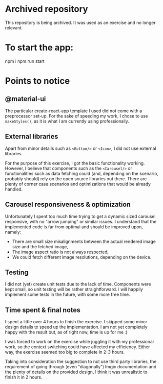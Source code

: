 # Archived repository

This repository is being archived. It was used as an exercise and no longer relevant.

# To start the app:

npm i
npm run start

# Points to notice

## @material-ui

The particular create-react-app template I used did not come with a preprocessor set-up. For the sake of speeding my work, I chose to use `makeStyles()`, as it is what I am currently using professionally.

## External libraries

Apart from minor details such as `<Button/>` or `<Icon>`, I did not use external libraries.

For the purpose of this exercise, I got the basic functionality working. However, I believe that components such as the `<Carousel/>` or functionalities such as data fetching could (and, depending on the scenario, probably should) rely on the open source libraries out there. There are plenty of corner case scenarios and optimizations that would be already handled.

## Carousel responsiveness & optimization

Unfortunately I spent too much time trying to get a dynamic sized carousel responsive, with no "arrow jumping" or similar issues. I understand that the implemented code is far from optimal and should be improved upon, namely:

- There are small size misalignments between the actual rendered image size and the fetched image,
- The image aspect ratio is not always respected,
- We could fetch different image resolutions, depending on the device.

## Testing

I did not (yet) create unit tests due to the lack of time. Components were kept small, so unit testing will be rather straightforward.
I will happily implement some tests in the future, with some more free time.

## Time spent & final notes

I spent a little over 4 hours to finish the exercise.
I skipped some minor design details to speed up the implementation.
I am not yet completely happy with the result but, as of right now, time is up for me :)

I was forced to work on the exercise while juggling it with my professional work, so the context switching could have affected my efficiency. Either way, the exercise seemed too big to complete in 2-3 hours.

Taking into consideration the suggestion to not use third party libraries, the requirement of going through (even "diagonally") Imgix documentation and the plenty of details on the provided design, I think it was unrealistic to finish it in 2 hours.
